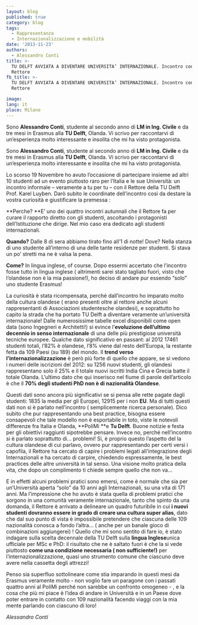 ```yaml
---
layout: blog
published: true
category: blog
tags:
  - Rappresentanza
  - Internazionalizzazione e mobilità
date: '2013-11-23'
authors:
  - Alessandro Conti
title: >-
  TU DELFT AVVIATA A DIVENTARE UNIVERSITA’ INTERNAZIONALE. Incontro con il
  Rettore
fb_title: >-
  TU DELFT AVVIATA A DIVENTARE UNIVERSITA’ INTERNAZIONALE. Incontro con il
  Rettore

image: 
lang: it
place: Milano
---
```


Sono **Alessandro Conti**, studente al secondo anno di **LM in Ing. Civile** e da tre mesi in Erasmus alla **TU Delft**, Olanda. Vi scrivo per raccontarvi di un’esperienza molto interessante e insolita che mi ha visto protagonista.

Sono **Alessandro Conti**, studente al secondo anno di **LM in Ing. Civile** e da tre mesi in Erasmus alla **TU Delft**, Olanda. Vi scrivo per raccontarvi di un’esperienza molto interessante e insolita che mi ha visto protagonista.

Lo scorso 19 Novembre ho avuto l’occasione di partecipare insieme ad altri 10 studenti ad un evento piuttosto raro per l’Italia e le sue Università: un incontro informale – veramente a tu per tu – con il Rettore della TU Delft Prof. Karel Luyben. Darò subito le coordinate dell’incontro così da destare la vostra curiosità e giustificare la premessa :

**Perche? **E’ uno dei quattro incontri autunnali che il Rettore fa per curare il rapporto diretto con gli studenti, ascoltando i protagonisti dell’Istituzione che dirige. Nel mio caso era dedicato agli studenti internazionali.

**Quando?** Dalle 8 di sera abbiamo tirato fino all’1 di notte! Dove? Nella stanza di uno studente all’interno di una delle tante residenze per studenti. Si stava un po’ stretti ma ne è valsa la pena.

**Come?** In lingua inglese, of course. Dopo essermi accertato che l’incontro fosse tutto in lingua inglese ( altrimenti sarei stato tagliato fuori, visto che l’olandese non è la mia passione!), ho deciso di andare pur essendo “solo” uno studente Erasmus!

La curiosità è stata ricompensata, perché dall’incontro ho imparato molto della cultura olandese ( erano presenti oltre al rettore anche alcuni rappresentanti di Associazioni studentesche olandesi), e soprattutto ho capito la strada che ha portato TU Delft a diventare veramente un’università internazionale! Dalle numerosissime tabelle excel disponibili come open data (sono Ingegneri e Architetti!) si evince l’**evoluzione dell’ultimo decennio in senso internazionale** di una delle più prestigiose università tecniche europee. Qualche dato significativo en passant: al 2012 17461 studenti totali, l’82% è olandese, l’8% viene dal resto dell’Europa, la restante fetta da 109 Paesi (su 189) del mondo. Il **trend verso l’internazionalizzazione** è però più forte di quello che appare, se si vedono i numeri delle iscrizioni del 2012: su 1256 nuovi studenti, gli olandesi rappresentano solo il 25% e il totale nuovi iscritti India Cina e Grecia batte il totale Olanda. L’ultimo dato che qui inserisco nel fiume di parole dell’articolo è che il **70% degli studenti PhD non è di nazionalità Olandese**.

Questi dati sono ancora più significativi se si pensa alle rette pagate dagli studenti: 1835 la media per gli Europei, 12915 per i non **EU**. Ma di tutti questi dati non si è parlato nell’incontro ( semplicemente ricerca personale). Dico subito che pur rappresentando una best practice, bisogna essere consapevoli che tale modello non è esportabile in toto, viste le notevoli differenze fra Italia e Olanda, **PoliMi **e **Tu Delft**. Buone notizie e festa per gli obiettivi raggiunti sipotrebbe pensare. Invece no, perché nell’incontro si è parlato soprattutto di… problemi! Sì, è proprio questo l’aspetto del la cultura olandese di cui parlavo, ovvero pur rappresentando per certi versi i capofila, il Rettore ha cercato di capire i problemi legati all’integrazione degli Internazionali e ha cercato di carpire, chiedendo espressamente, le best practices delle altre università in tal senso. Una visione molto pratica della vita, che dopo un complimento ti chiede sempre quello che non va…

E in effetti alcuni problemi pratici sono emersi, come è normale che sia per un’Università aperta “solo” da 10 anni agli Internazionali, su una vita di 171 anni. Ma l’impressione che ho avuto è stata quella di problemi pratici che sorgono in una comunità veramente internazionale, tanto che spinto da una domanda, il Rettore è arrivato a delineare un quadro futuribile in cui **i nuovi studenti dovranno essere in grado di creare una cultura super alias**, dato che dal suo punto di vista è impossibile pretendere che ciascuna delle 109 nazionalità conosca a fondo l’altra… ( anche per un banale gioco di combinazioni aggiungerei) ! Quello che mi sono sentito di fare io, è stato indagare sulla scelta decennale della TU Delft sulla **lingua Inglese**unica ufficiale per MSc e PhD: il risultato che ne è saltato fuori è che la si vede piuttosto **come una condizione necessaria ( non sufficiente!)** per l’internazionalizzazione, quasi uno strumento comune che ciascuno deve avere nella cassetta degli attrezzi!

Penso sia superfluo sottolineare come stia imparando in questi mesi da Erasmus veramente molto - non voglio fare un paragone con i passati quattro anni al PoliMi perché non sarebbe un confronto omogeneo - , e la cosa che più mi piace è l’idea di andare in Università e in un Paese dove poter entrare in contatto con 109 nazionalità facendo viaggi con la mia mente parlando con ciascuno di loro!

_Alessandro Conti_
